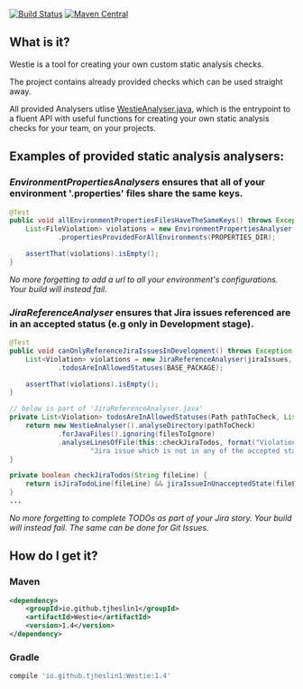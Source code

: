[![Build Status](https://travis-ci.org/tjheslin1/Westie.svg?branch=master)](https://travis-ci.org/tjheslin1/Westie)
[![Maven Central](https://maven-badges.herokuapp.com/maven-central/io.github.tjheslin1/Westie/badge.svg)](https://maven-badges.herokuapp.com/maven-central/io.github.tjheslin1/Westie)

## What is it?

Westie is a tool for creating your own custom static analysis checks.

The project contains already provided checks which can be used straight away.

All provided Analysers utlise [WestieAnalyser.java](src/main/java/io/github/tjheslin1/westie/WestieAnalyser.java), which
is the entrypoint to a fluent API with useful functions for creating your own static analysis checks for your team, on your projects.

## Examples of provided static analysis analysers:

### _EnvironmentPropertiesAnalysers_ ensures that all of your environment '.properties' files share the same keys.
```java
@Test
public void allEnvironmentPropertiesFilesHaveTheSameKeys() throws Exception {
    List<FileViolation> violations = new EnvironmentPropertiesAnalyser()
            .propertiesProvidedForAllEnvironments(PROPERTIES_DIR);

    assertThat(violations).isEmpty();
}
```
_No more forgetting to add a url to all your environment's configurations. Your build will instead fail._

### _JiraReferenceAnalyser_ ensures that Jira issues referenced are in an accepted status (e.g only in Development stage).
```java
@Test
public void canOnlyReferenceJiraIssuesInDevelopment() throws Exception {
    List<Violation> violations = new JiraReferenceAnalyser(jiraIssues, JIRA_STORY_REGEX)
            .todosAreInAllowedStatuses(BASE_PACKAGE);

    assertThat(violations).isEmpty();
}

// below is part of 'JiraReferenceAnalyser.java'
private List<Violation> todosAreInAllowedStatuses(Path pathToCheck, List<String> filesToIgnore) throws IOException {
    return new WestieAnalyser().analyseDirectory(pathToCheck)
            .forJavaFiles().ignoring(filesToIgnore)
            .analyseLinesOfFile(this::checkJiraTodos, format("Violation was caused by a reference to a " +
                    "Jira issue which is not in any of the accepted statuses: '%s'.", jiraIssues.allowedStatuses()));
}

private boolean checkJiraTodos(String fileLine) {
    return isJiraTodoLine(fileLine) && jiraIssueInUnacceptedState(fileLine);
}
...
```
_No more forgetting to complete TODOs as part of your Jira story. Your build will instead fail. The same can be done for Git Issues._

## How do I get it?

### Maven
```xml
<dependency>
    <groupId>io.github.tjheslin1</groupId>
    <artifactId>Westie</artifactId>
    <version>1.4</version>
</dependency>
```
### Gradle
```groovy
compile 'io.github.tjheslin1:Westie:1.4'
```
